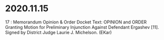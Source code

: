 # 2020.11.15

17 : Memorandum Opinion & Order
Docket Text: OPINION and ORDER Granting Motion for Preliminary Injunction Against Defendant Ergashev [11]. Signed by District Judge Laurie J. Michelson. (EKar) 
